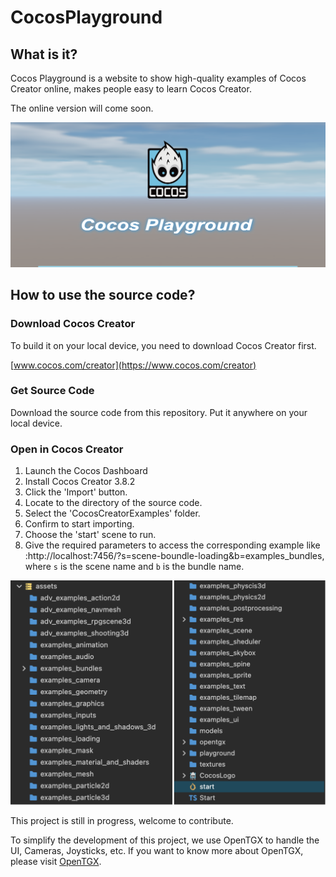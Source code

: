 # CocosPlayground
## What is it?
Cocos Playground is a website to show high-quality examples  of Cocos Creator online, makes people easy to learn Cocos Creator.

The online version will come soon.

![](./screenshot.jpg)

## How to use the source code?
### Download Cocos Creator
To build it on your local device, you need to download Cocos Creator first.

[www.cocos.com/creator](https://www.cocos.com/creator)

### Get Source Code
Download the source code from this repository. Put it anywhere on your local device.

### Open in Cocos Creator
1. Launch the Cocos Dashboard 
2. Install Cocos Creator 3.8.2
3. Click the 'Import' button.
4. Locate to the directory of the source code.
5. Select the 'CocosCreatorExamples' folder.
6. Confirm to start importing.
7. Choose the 'start' scene to run.
8. Give the required parameters to access the corresponding example like :http://localhost:7456/?s=scene-boundle-loading&b=examples_bundles, where `s` is the scene name and `b` is the bundle name.

![](./folders.png)

This project is still in progress, welcome to contribute.

To simplify the development of this project, we use OpenTGX to handle the UI, Cameras, Joysticks, etc. If you want to know more about OpenTGX, please visit [OpenTGX](https://github.com/MrKylinGithub/OpenTGX).